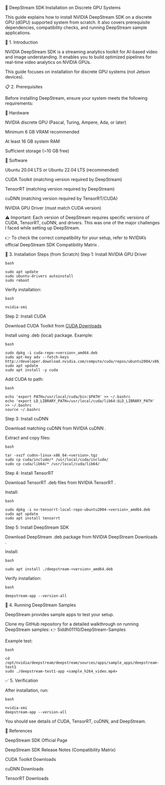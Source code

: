 🚀 DeepStream SDK Installation on Discrete GPU Systems

This guide explains how to install NVIDIA DeepStream SDK on a discrete GPU (dGPU) supported system from scratch. It also covers prerequisite dependencies, compatibility checks, and running DeepStream sample applications.

📌 1. Introduction

NVIDIA DeepStream SDK is a streaming analytics toolkit for AI-based video and image understanding. It enables you to build optimized pipelines for real-time video analytics on NVIDIA GPUs.

This guide focuses on installation for discrete GPU systems (not Jetson devices).

📋 2. Prerequisites

Before installing DeepStream, ensure your system meets the following requirements:

🔹 Hardware

NVIDIA discrete GPU (Pascal, Turing, Ampere, Ada, or later)

Minimum 6 GB VRAM recommended

At least 16 GB system RAM

Sufficient storage (~10 GB free)

🔹 Software

Ubuntu 20.04 LTS or Ubuntu 22.04 LTS (recommended)

CUDA Toolkit (matching version required by DeepStream)

TensorRT (matching version required by DeepStream)

cuDNN (matching version required by TensorRT/CUDA)

NVIDIA GPU Driver (must match CUDA version)

⚠️ Important: Each version of DeepStream requires specific versions of CUDA, TensorRT, cuDNN, and drivers. This was one of the major challenges I faced while setting up DeepStream.

👉 To check the correct compatibility for your setup, refer to NVIDIA’s official DeepStream SDK Compatibility Matrix
.

🔧 3. Installation Steps (from Scratch)
Step 1: Install NVIDIA GPU Driver

`bash`
```
sudo apt update
sudo ubuntu-drivers autoinstall
sudo reboot
```

Verify installation:

`bash`
```
nvidia-smi
```

Step 2: Install CUDA

Download CUDA Toolkit from [CUDA Downloads](https://developer.nvidia.com/cuda-downloads)


Install using .deb (local) package. Example:

`bash`
```
sudo dpkg -i cuda-repo-<version>_amd64.deb
sudo apt-key adv --fetch-keys http://developer.download.nvidia.com/compute/cuda/repos/ubuntu2004/x86_64/7fa2af80.pub
sudo apt update
sudo apt install -y cuda
```

Add CUDA to path:

`bash`
```
echo 'export PATH=/usr/local/cuda/bin:$PATH' >> ~/.bashrc
echo 'export LD_LIBRARY_PATH=/usr/local/cuda/lib64:$LD_LIBRARY_PATH' >> ~/.bashrc
source ~/.bashrc
```

Step 3: Install cuDNN

Download matching cuDNN from NVIDIA cuDNN
.

Extract and copy files:

`bash`
```
tar -xvzf cudnn-linux-x86_64-<version>.tgz
sudo cp cuda/include/* /usr/local/cuda/include/
sudo cp cuda/lib64/* /usr/local/cuda/lib64/
```

Step 4: Install TensorRT

Download TensorRT .deb files from NVIDIA TensorRT
.

Install:

`bash`
```
sudo dpkg -i nv-tensorrt-local-repo-ubuntu2004-<version>_amd64.deb
sudo apt update
sudo apt install tensorrt
```

Step 5: Install DeepStream SDK

Download DeepStream .deb package from NVIDIA DeepStream Downloads
.

Install:

`bash`
```
sudo apt install ./deepstream-<version>_amd64.deb
```

Verify installation:

`bash`
```
deepstream-app --version-all
```

🧪 4. Running DeepStream Samples

DeepStream provides sample apps to test your setup.

Clone my GitHub repository for a detailed walkthrough on running DeepStream samples:
👉 Siddh01110/DeepStream-Samples

Example test:

`bash`
```
cd /opt/nvidia/deepstream/deepstream/sources/apps/sample_apps/deepstream-test1
sudo ./deepstream-test1-app <sample_h264_video.mp4>
```

✅ 5. Verification

After installation, run:

`bash`
```
nvidia-smi
deepstream-app --version-all
```

You should see details of CUDA, TensorRT, cuDNN, and DeepStream.

🔗 References

DeepStream SDK Official Page

DeepStream SDK Release Notes (Compatibility Matrix)

CUDA Toolkit Downloads

cuDNN Downloads

TensorRT Downloads
